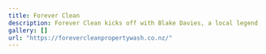 ```yaml
---
title: Forever Clean
description: Forever Clean kicks off with Blake Davies, a local legend from Auckland who's a pro at pressure cleaning. He's a hardworking dude, always going that extra mile to make sure you're stoked with the job.
gallery: []
url: "https://forevercleanpropertywash.co.nz/"
---
```

